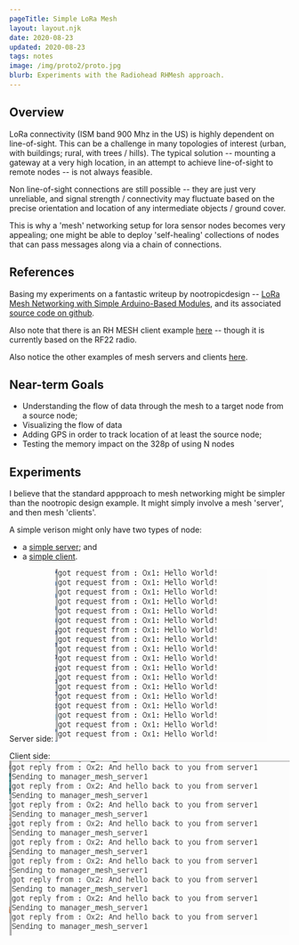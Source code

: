 ```yaml
---
pageTitle: Simple LoRa Mesh 
layout: layout.njk
date: 2020-08-23
updated: 2020-08-23
tags: notes 
image: /img/proto2/proto.jpg
blurb: Experiments with the Radiohead RHMesh approach. 
---
```


## Overview

LoRa connectivity (ISM band 900 Mhz in the US) is highly dependent on line-of-sight.  This can be a challenge in many topologies of interest (urban, with buildings; rural, with trees / hills). The typical solution -- mounting a gateway at a very high location, in an attempt to achieve line-of-sight to remote nodes -- is not always feasible.  

Non line-of-sight connections are still possible -- they are just very unreliable, and signal strength / connectivity may fluctuate based on the precise orientation and location of any intermediate objects / ground cover.  

This is why a 'mesh' networking setup for lora sensor nodes becomes very appealing; one might be able to deploy 'self-healing' collections of nodes that can pass messages along via a chain of connections.  

## References 

Basing my experiments on a fantastic writeup by nootropicdesign -- [LoRa Mesh Networking with Simple Arduino-Based Modules](https://nootropicdesign.com/projectlab/2018/10/20/lora-mesh-networking/), and its associated [source code on github](https://github.com/nootropicdesign/lora-mesh).

Also note that there is an RH MESH client example [here](https://www.airspayce.com/mikem/arduino/RadioHead/rf22_mesh_client_8pde-example.html) -- though it is currently based on the RF22 radio. 

Also notice the other examples of mesh servers and clients [here](https://www.airspayce.com/mikem/arduino/RadioHead/examples.html).
 
## Near-term Goals

- Understanding the flow of data through the mesh to a target node from a source node;
- Visualizing the flow of data
- Adding GPS in order to track location of at least the source node; 
- Testing the memory impact on the 328p of using N nodes


## Experiments

I believe that the standard appproach to mesh networking might be simpler than the nootropic design example.  It might simply involve a mesh 'server', and then mesh 'clients'.  

A simple verison might only have two types of node: 
- a [simple server](https://www.airspayce.com/mikem/arduino/RadioHead/rf22_mesh_server1_8pde-example.html); and 
- a [simple client](https://www.airspayce.com/mikem/arduino/RadioHead/rf22_mesh_client_8pde-example.html).

Server side:
![simple works server](/img/proto2/simple_works_server.png)

Client side:
![simple works](/img/proto2/simple_works.png)

 



